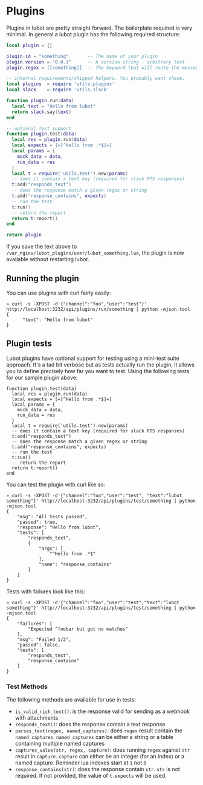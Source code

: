 # Plugins
Plugins in lubot are pretty straight forward. The boilerplate required is very minimal. In general a lubot plugin has the following required structure:

```lua
local plugin = {}

plugin.id = "something"       -- The name of your plugin
plugin.version = "0.0.1"      -- A version string - arbitrary text
plugin.regex = [[something]]  -- The keyword that will route the message to this plugin

-- internal requirements/shipped helpers. You probably want these.
local plugins  = require 'utils.plugins'
local slack    = require 'utils.slack'

function plugin.run(data)
  local text = "Hello from lubot"
  return slack.say(text)
end

-- optional test support
function plugin.test(data)
  local res = plugin.run(data)
  local expects = [=[^Hello from .*$]=]
  local params = {
    mock_data = data,
    run_data = res
  }
  local t = require('utils.test').new(params)
  -- does it contain a text key (required for slack RTS responses)
  t:add("responds_text")
  -- does the response match a given regex or string
  t:add("response_contains", expects)
  -- run the test
  t:run()
  -- return the report
  return t:report()
end

return plugin
```

If you save the text above to `/var_nginx/lubot_plugins/user/lubot_something.lua`, the plugin is now available without restarting lubot.

## Running the plugin
You can use plugins with curl fairly easily:

```
» curl -s -XPOST -d'{"channel":"foo","user":"test"}' http://localhost:3232/api/plugins/run/something | python -mjson.tool
{
      "text": "Hello from lubot"
}
```

## Plugin tests
Lubot plugins have optional support for testing using a mini-test suite approach. It's a tad bit verbose but as tests actually run the plugin, it allows you to define precisely how far you want to test. Using the following tests for our sample plugin above:

```
function plugin.test(data)
  local res = plugin.run(data)
  local expects = [=[^Hello from .*$]=]
  local params = {
    mock_data = data,
    run_data = res
  }
  local t = require('utils.test').new(params)
  -- does it contain a text key (required for slack RTS responses)
  t:add("responds_text")
  -- does the response match a given regex or string
  t:add("response_contains", expects)
  -- run the test
  t:run()
  -- return the report
  return t:report()
end
```

You can test the plugin with curl like so:

```
» curl -s -XPOST -d'{"channel":"foo","user":"test", "text":"lubot something"}' http://localhost:3232/api/plugins/test/something | python -mjson.tool
{
    "msg": "All tests passed",
    "passed": true,
    "response": "Hello from lubot",
    "tests": [
        "responds_text",
        {
            "args": [
                "^Hello from .*$"
            ],
            "name": "response_contains"
        }
    ]
}
```

Tests with failures look like this:

```
» curl -s -XPOST -d'{"channel":"foo","user":"test","text":"lubot something"}' http://localhost:3232/api/plugins/test/something | python -mjson.tool
{
    "failures": [
        "Expected ^foobar but got no matches"
    ],
    "msg": "Failed 1/2",
    "passed": false,
    "tests": [
        "responds_text",
        "response_contains"
    ]
}
```

### Test Methods
The following methods are available for use in tests:

- `is_valid_rich_text()`: is the response valid for sending as a webhook with attachments
- `responds_text()`: does the response contain a text response
- `parses_text(regex, named_captures)`: does `regex` result contain the `named_captures`. `named_captures` can be either a string or a table containing multiple named captures
- `captures_value(str, regex, capture)`: does running `regex` against `str` result in `capture`. `capture` can either be an integer (for an index) or a named capture. Reminder lua indexes start at `1` not `0`
- `response_contains(str)`: does the response contain `str`. `str` is not required. If not provided, the value of `t.expects` will be used.


